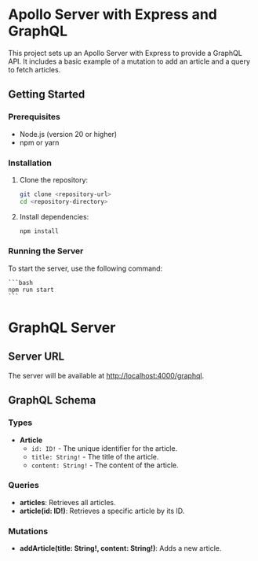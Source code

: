 # Apollo Server with Express and GraphQL

This project sets up an Apollo Server with Express to provide a GraphQL API. It includes a basic example of a mutation to add an article and a query to fetch articles.

## Getting Started

### Prerequisites

- Node.js (version 20 or higher)
- npm or yarn

### Installation

1. Clone the repository:

   ```bash
   git clone <repository-url>
   cd <repository-directory>
   ```

2. Install dependencies:

   ```bash
   npm install
   ```

### Running the Server

To start the server, use the following command:

    ```bash
    npm run start
    ```

# GraphQL Server

## Server URL

The server will be available at [http://localhost:4000/graphql](http://localhost:4000/graphql).

## GraphQL Schema

### Types

- **Article**
  - `id: ID!` - The unique identifier for the article.
  - `title: String!` - The title of the article.
  - `content: String!` - The content of the article.

### Queries

- **articles**: Retrieves all articles.
- **article(id: ID!)**: Retrieves a specific article by its ID.

### Mutations

- **addArticle(title: String!, content: String!)**: Adds a new article.
